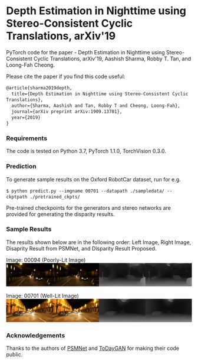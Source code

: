 # Depth Estimation in Nighttime using Stereo-Consistent Cyclic Translations, arXiv'19
PyTorch code for the paper - Depth Estimation in Nighttime using Stereo-Consistent Cyclic Translations, arXiv'19, Aashish Sharma, Robby T. Tan, and Loong-Fah Cheong. 

Please cite the paper if you find this code useful:
```
@article{sharma2019depth,
  title={Depth Estimation in Nighttime using Stereo-Consistent Cyclic Translations},
  author={Sharma, Aashish and Tan, Robby T and Cheong, Loong-Fah},
  journal={arXiv preprint arXiv:1909.13701},
  year={2019}
}
```
### Requirements
The code is tested on Python 3.7, PyTorch 1.1.0, TorchVision 0.3.0. 

### Prediction
To generate sample results on the Oxford RobotCar dataset, run for e.g. 
```
$ python predict.py --imgname 00701 --datapath ./sampledata/ --ckptpath ./pretrained_ckpts/
```
Pre-trained checkpoints for the generators and stereo networks are provided for generating the disparity results. 

### Sample Results
The results shown below are in the following order: Left Image, Right Image, Disaprity Result from PSMNet, and Disparity Result Proposed. 

Image: 00094 (Poorly-Lit Image)
![00094](images/00094_f.png)

Image: 00701 (Well-Lit Image)
![00701](images/00701_f.png)
  
### Acknowledgements 
Thanks to the authors of [PSMNet](https://github.com/JiaRenChang/PSMNet) and [ToDayGAN](https://github.com/AAnoosheh/ToDayGAN) for making their code public. 
